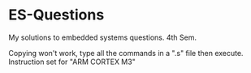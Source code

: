 # ES-Questions
My solutions to embedded systems questions. 4th Sem.

Copying won't work, type all the commands in a ".s" file then execute.
Instruction set for "ARM CORTEX M3"

